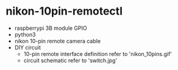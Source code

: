 # nikon-10pin-remotectl
* raspberrypi 3B module GPIO
* python3
* nikon 10-pin remote camera cable
* DIY circuit
  * 10-pin remote interface definition refer to 'nikon_10pins.gif'
  * circuit schematic refer to 'switch.jpg'
  
